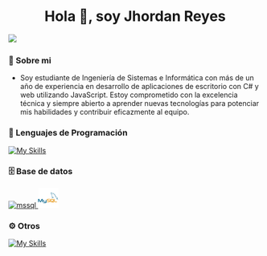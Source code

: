 <h1 align="center">Hola 👋, soy Jhordan Reyes</h1>

<a href="https://www.youtube.com/watch?v=dQw4w9WgXcQ"><img src="https://user-images.githubusercontent.com/73097560/115834477-dbab4500-a447-11eb-908a-139a6edaec5c.gif"></a>

### 👤 Sobre mi
- Soy estudiante de Ingeniería de Sistemas e Informática con más de un año de experiencia en desarrollo de aplicaciones de escritorio con C# y web utilizando JavaScript. Estoy comprometido con la excelencia técnica y siempre abierto a aprender nuevas tecnologías para potenciar mis habilidades y contribuir eficazmente al equipo. 

### 🧠 Lenguajes de Programación

[![My Skills](https://skillicons.dev/icons?i=cs,js,ts,java,php&theme=light)](https://skillicons.dev)

### 🗄️ Base de datos
<p align="left"> <a href="https://www.microsoft.com/en-us/sql-server" target="_blank" rel="noreferrer"> <img src="https://www.svgrepo.com/show/303229/microsoft-sql-server-logo.svg" alt="mssql" width="40" height="40"/> </a> <a href="https://www.mysql.com/" target="_blank" rel="noreferrer"> <img src="https://raw.githubusercontent.com/devicons/devicon/master/icons/mysql/mysql-original-wordmark.svg" alt="mysql" width="40" height="40"/> </a> </p>

### ⚙️ Otros

[![My Skills](https://skillicons.dev/icons?i=dotnet,react,nodejs,git,github,css,bootstrap,sass,tailwind,html,&theme=light)](https://skillicons.dev)
